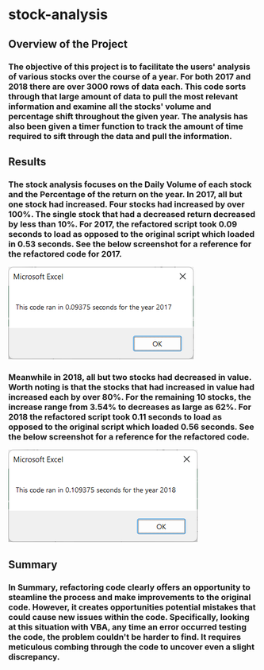 # stock-analysis

## Overview of the Project

### The objective of this project is to facilitate the users' analysis of various stocks over the course of a year. For both 2017 and 2018 there are over 3000 rows of data each. This code sorts through that large amount of data to pull the most relevant information and examine all the stocks' volume and percentage shift throughout the given year. The analysis has also been given a timer function to track the amount of time required to sift through the data and pull the information.

## Results

### The stock analysis focuses on the Daily Volume of each stock and the Percentage of the return on the year. In 2017, all but one stock had increased. Four stocks had increased by over 100%. The single stock that had a decreased return decreased by less than 10%. For 2017, the refactored script took 0.09 seconds to load as opposed to the original script which loaded in 0.53 seconds. See the below screenshot for a reference for the refactored code for 2017.

![VBA_Challenge_2017.png](./Resources/VBA_Challenge_2017.png)

### Meanwhile in 2018, all but two stocks had decreased in value. Worth noting is that the stocks that had increased in value had increased each by over 80%. For the remaining 10 stocks, the increase range from 3.54% to decreases as large as 62%. For 2018 the refactored script took 0.11 seconds to load as opposed to the original script which loaded 0.56 seconds. See the below screenshot for a reference for the refactored code. 

![VBA_Challenge_2018.png](./Resources/VBA_Challenge_2018.png)

## Summary

### In Summary, refactoring code clearly offers an opportunity to steamline the process and make improvements to the original code. However, it creates opportunities potential mistakes that could cause new issues within the code. Specifically, looking at this situation with VBA, any time an error occurred testing the code, the problem couldn't be harder to find. It requires meticulous combing through the code to uncover even a slight discrepancy.


